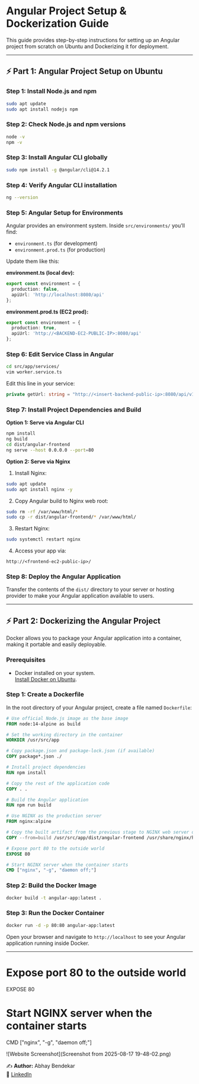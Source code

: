 # Angular Project Setup & Dockerization Guide

This guide provides step-by-step instructions for setting up an Angular project from scratch on Ubuntu and Dockerizing it for deployment.

---

## ⚡ Part 1: Angular Project Setup on Ubuntu

### Step 1: Install Node.js and npm

```bash
sudo apt update
sudo apt install nodejs npm
```

### Step 2: Check Node.js and npm versions

```bash
node -v
npm -v
```

### Step 3: Install Angular CLI globally

```bash
sudo npm install -g @angular/cli@14.2.1
```

### Step 4: Verify Angular CLI installation

```bash
ng --version
```

### Step 5: Angular Setup for Environments

Angular provides an environment system. Inside `src/environments/` you’ll find:

- `environment.ts` (for development)
- `environment.prod.ts` (for production)

Update them like this:

**environment.ts (local dev):**
```typescript
export const environment = {
  production: false,
  apiUrl: 'http://localhost:8080/api'
};
```

**environment.prod.ts (EC2 prod):**
```typescript
export const environment = {
  production: true,
  apiUrl: 'http://<BACKEND-EC2-PUBLIC-IP>:8080/api'
};
```

### Step 6: Edit Service Class in Angular

```bash
cd src/app/services/
vim worker.service.ts
```
Edit this line in your service:
```typescript
private getUrl: string = "http://<insert-backend-public-ip>:8080/api/v1/workers";
```

### Step 7: Install Project Dependencies and Build

**Option 1: Serve via Angular CLI**

```bash
npm install
ng build
cd dist/angular-frontend
ng serve --host 0.0.0.0 --port=80
```

**Option 2: Serve via Nginx**

1. Install Nginx:
```bash
sudo apt update
sudo apt install nginx -y
```
2. Copy Angular build to Nginx web root:
```bash
sudo rm -rf /var/www/html/*
sudo cp -r dist/angular-frontend/* /var/www/html/
```
3. Restart Nginx:
```bash
sudo systemctl restart nginx
```
4. Access your app via:
```
http://<frontend-ec2-public-ip>/
```

### Step 8: Deploy the Angular Application

Transfer the contents of the `dist/` directory to your server or hosting provider to make your Angular application available to users.

---

## ⚡ Part 2: Dockerizing the Angular Project

Docker allows you to package your Angular application into a container, making it portable and easily deployable.

### Prerequisites

- Docker installed on your system.  
  [Install Docker on Ubuntu](https://docs.docker.com/engine/install/).

### Step 1: Create a Dockerfile

In the root directory of your Angular project, create a file named `Dockerfile`:

```Dockerfile
# Use official Node.js image as the base image
FROM node:14-alpine as build

# Set the working directory in the container
WORKDIR /usr/src/app

# Copy package.json and package-lock.json (if available)
COPY package*.json ./

# Install project dependencies
RUN npm install

# Copy the rest of the application code
COPY . .

# Build the Angular application
RUN npm run build

# Use NGINX as the production server
FROM nginx:alpine

# Copy the built artifact from the previous stage to NGINX web server directory
COPY --from=build /usr/src/app/dist/angular-frontend /usr/share/nginx/html

# Expose port 80 to the outside world
EXPOSE 80

# Start NGINX server when the container starts
CMD ["nginx", "-g", "daemon off;"]
```

### Step 2: Build the Docker Image

```bash
docker build -t angular-app:latest .
```

### Step 3: Run the Docker Container

```bash
docker run -d -p 80:80 angular-app:latest
```

Open your browser and navigate to `http://localhost` to see your Angular application running inside Docker.

---

# Expose port 80 to the outside world
EXPOSE 80

# Start NGINX server when the container starts
CMD ["nginx", "-g", "daemon off;"]

![Website Screenshot](Screenshot from 2025-08-17 19-48-02.png)




✍️ **Author:** Abhay Bendekar  
🔗 [LinkedIn](https://www.linkedin.com/in/abhay-bendekar-75474b372/)
